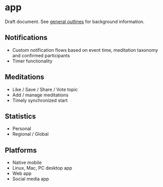 # app

Draft document.
See [general outlines](https://github.com/meditationtime/outlines) for background information.

## Notifications
- Custom notification flows based on event time, meditation taxonomy and confirmed participants 
- Timer functionality 

## Meditations
- Like / Save / Share / Vote topic
- Add / manage meditations
- Timely synchronized start

## Statistics 
- Personal
- Regional / Global

## Platforms
- Native mobile
- Linux, Mac, PC desktop app
- Web app
- Social media app


